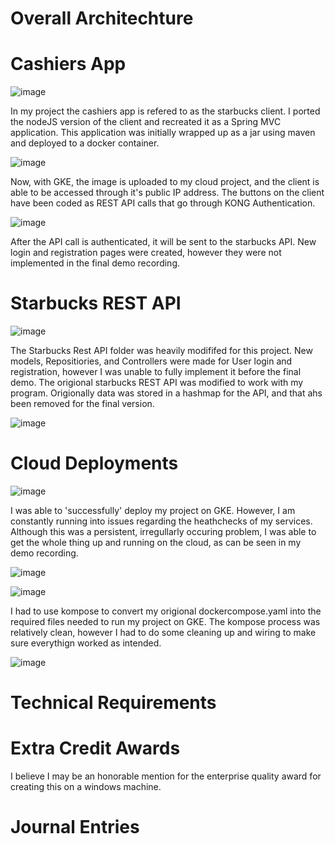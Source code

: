 # Overall Architechture



# Cashiers App

![image](https://github.com/MarkSaweres/Starbucks/assets/46986292/a4e3e592-664d-4acc-bbd2-fa7c7312f625)


In my project the cashiers app is refered to as the starbucks client. I ported the nodeJS version of the client and recreated it as a Spring MVC application. This application was initially wrapped up as a jar using maven and deployed to a docker container.

![image](https://github.com/MarkSaweres/Starbucks/assets/46986292/49cac3d4-fb93-432b-bbba-b6c32332943b)

Now, with GKE, the image is uploaded to my cloud project, and the client is able to be accessed through it's public IP address. The buttons on the client have been coded as REST API calls that go through KONG Authentication.

![image](https://github.com/MarkSaweres/Starbucks/assets/46986292/39366cac-b697-4d36-96c6-70c5ab3245a7)


After the API call is authenticated, it will be sent to the starbucks API. New login and registration pages were created, however they were not implemented in the final demo recording.
# Starbucks REST API

![image](https://github.com/MarkSaweres/Starbucks/assets/46986292/a8c1cd21-a975-4e74-bbab-e786c8f6a3db)


The Starbucks Rest API folder was heavily modififed for this project. New models, Repositiories, and Controllers were made for User login and registration, however I was unable to fully implement it before the final demo. The origional starbucks REST API was modified to work with my program. Origionally data was stored in a hashmap for the API, and that ahs been removed for the final version.

![image](https://github.com/MarkSaweres/Starbucks/assets/46986292/1dc9ee9c-0492-4ffb-8a8b-20fdb171ae93)

# Cloud Deployments

![image](https://github.com/MarkSaweres/Starbucks/assets/46986292/91f3d339-4850-48c2-a389-ed83e88d02f4)

I was able to 'successfully' deploy my project on GKE. However, I am constantly running into issues regarding the heathchecks of my services. Although this was a persistent, irregullarly occuring problem, I was able to get the whole thing up and running on the cloud, as can be seen in my demo recording.

![image](https://github.com/MarkSaweres/Starbucks/assets/46986292/36538c69-faa4-4e2b-bfa7-68fb706deca2)

![image](https://github.com/MarkSaweres/Starbucks/assets/46986292/2bbafc5e-cfb4-4f52-b864-8d2b2d1a939a)


I had to use kompose to convert my origional dockercompose.yaml into the required files needed to run my project on GKE. The kompose process was relatively clean, however I had to do some cleaning up and wiring to make sure everythign worked as intended.

![image](https://github.com/MarkSaweres/Starbucks/assets/46986292/478dd964-319d-42ba-93fe-8667e067673b)

# Technical Requirements

# Extra Credit Awards
I believe I may be an honorable mention for the enterprise quality award for creating this on a windows machine.
# Journal Entries

